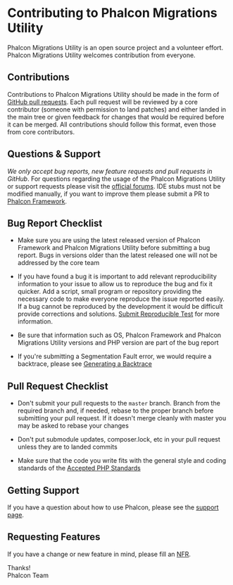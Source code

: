 # Contributing to Phalcon Migrations Utility

Phalcon Migrations Utility is an open source project and a volunteer effort.
Phalcon Migrations Utility welcomes contribution from everyone.

## Contributions

Contributions to Phalcon Migrations Utility should be made in the form of [GitHub pull requests][pr].
Each pull request will be reviewed by a core contributor (someone with permission to land patches) and either landed in
the main tree or given feedback for changes that would be required before it can be merged. All contributions should
follow this format, even those from core contributors.

## Questions & Support

*We only accept bug reports, new feature requests and pull requests in GitHub*.
For questions regarding the usage of the Phalcon Migrations Utility or support requests please visit the
[official forums][forum]. IDE stubs must not be modified manually, if you want to improve them please submit a PR
to [Phalcon Framework][cphalcon].

## Bug Report Checklist

- Make sure you are using the latest released version of Phalcon Framework and Phalcon Migrations Utility
  before submitting a bug report. Bugs in versions older than the latest released one will not be addressed by the
  core team

- If you have found a bug it is important to add relevant reproducibility information to your issue to allow us 
  to reproduce the bug and fix it quicker. Add a script, small program or repository providing the necessary code to 
  make everyone reproduce the issue reported easily. If a bug cannot be reproduced by the development it would be
  difficult provide corrections and solutions. [Submit Reproducible Test][srt] for more information.

- Be sure that information such as OS, Phalcon Framework and Phalcon Migrations Utility versions and PHP version are
  part of the bug report

- If you're submitting a Segmentation Fault error, we would require a backtrace, please see [Generating a Backtrace][gb]

## Pull Request Checklist

- Don't submit your pull requests to the `master` branch. Branch from the required branch and,
  if needed, rebase to the proper branch before submitting your pull request.
  If it doesn't merge cleanly with master you may be asked to rebase your changes
  
- Don't put submodule updates, composer.lock, etc in your pull request unless they are to landed commits

- Make sure that the code you write fits with the general style and coding standards of the [Accepted PHP Standards][psr]

## Getting Support

If you have a question about how to use Phalcon, please see the [support page][support].

## Requesting Features

If you have a change or new feature in mind, please fill an [NFR][nfr].

Thanks! <br />
Phalcon Team


[pr]: https://help.github.com/articles/about-pull-requests/
[forum]: https://forum.phalcon.io/
[cphalcon]: https://github.com/phalcon/cphalcon
[srt]: https://docs.phalcon.io/en/latest/reproducible-tests
[gb]: https://docs.phalcon.io/en/latest/generating-backtrace
[support]: https://phalcon.io/en/support/
[nfr]: https://docs.phalcon.io/en/latest/new-feature-request
[psr]: https://www.php-fig.org/psr/
